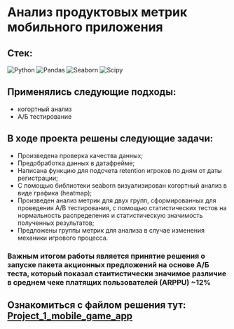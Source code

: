 # Анализ продуктовых метрик мобильного приложения

## Стек:
![Python](https://img.shields.io/badge/python-3670A0?style=for-the-badge&logo=python&logoColor=ffdd54)
![Pandas](https://img.shields.io/badge/pandas-%23150458.svg?style=for-the-badge&logo=pandas&logoColor=white)
![Seaborn](https://img.shields.io/badge/Seaborn-blue?logo=seaborn&logoColor=white&style=for-the-badge)
![Scipy](https://img.shields.io/badge/Scipy-blue?logo=Scipy&logoColor=white&style=for-the-badge)

## Применялись следующие подходы:
+ когортный анализ
+ А/Б тестирование

## В ходе проекта решены следующие задачи:
+ Произведена проверка качества данных;
+ Предобработка данных в датафрейме;
+ Написана функцию для подсчета retention игроков по дням от даты регистрации;
+ С помощью библиотеки seaborn визуализирован когортный анализ в виде графика (heatmap);
+ Произведен анализ метрик для двух групп, сформированных для проведения А/B тестирования, с помощью статистических тестов на нормальность распределения и статистическую значимость полученных результатов;
+ Предложены группы метрик для анализа в случае изменения механики игрового процесса.

### Важным итогом работы является принятие решения о запуске пакета акционных предложений на основе А/Б теста, который показал стаитистически значимое различие в среднем чеке платящих пользователей (ARPPU) ~12%

Ознакомиться с файлом решения тут:
[Project_1_mobile_game_app](Project_1_mobile_game_app.ipynb)
--------------------
